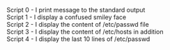 Script 0 - I print message to the standard output    
Script 1 - I display a confused smiley face      
Script 2 - I display the content of /etc/passwd file    
Script 3 - I display the content of /etc/hosts in addition     
Script 4 - I display the last 10 lines of /etc/passwd    


